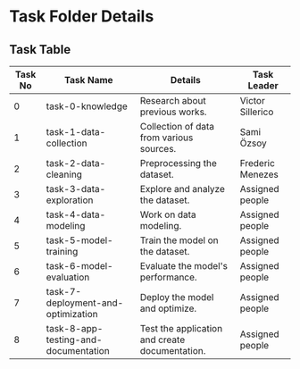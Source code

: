 # Task Folder Details

## Task Table

| Task No | Task Name                           | Details                                        | Task Leader          |
|---------|-------------------------------------|------------------------------------------------|----------------------|
| 0       | task-0-knowledge                    | Research about previous works.                 | Victor Sillerico     |
| 1       | task-1-data-collection              | Collection of data from various sources.       | Sami Özsoy           |
| 2       | task-2-data-cleaning                | Preprocessing the dataset.                     | Frederic Menezes     |
| 3       | task-3-data-exploration             | Explore and analyze the dataset.               | Assigned people      |
| 4       | task-4-data-modeling                | Work on data modeling.                         | Assigned people      |
| 5       | task-5-model-training               | Train the model on the dataset.                | Assigned people      |
| 6       | task-6-model-evaluation             | Evaluate the model's performance.              | Assigned people      |
| 7       | task-7-deployment-and-optimization  | Deploy the model and optimize.                 | Assigned people      |
| 8       | task-8-app-testing-and-documentation| Test the application and create documentation. | Assigned people      |
